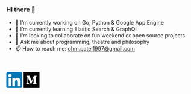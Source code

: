 ### Hi there 👋




- 🔭 I’m currently working on Go, Python & Google App Engine
- 🌱 I’m currently learning Elastic Search & GraphQl
- 👯 I’m looking to collaborate on fun weekend or open source projects
- 💬 Ask me about programming, theatre and philosophy
- 📫 How to reach me: ohm.patel1997@gmail.com
<br>
<br>
  <a href="https://www.linkedin.com/in/ohmpatel1997"> <img src="https://github.com/ohmpatel1997/ohmpatel1997/blob/master/linkedin.png" width="42"></a>
  <a href="https://medium.com/@ohm.patel1997"> <img src="https://github.com/ohmpatel1997/ohmpatel1997/blob/master/medium.png" width="42"></a>
  
